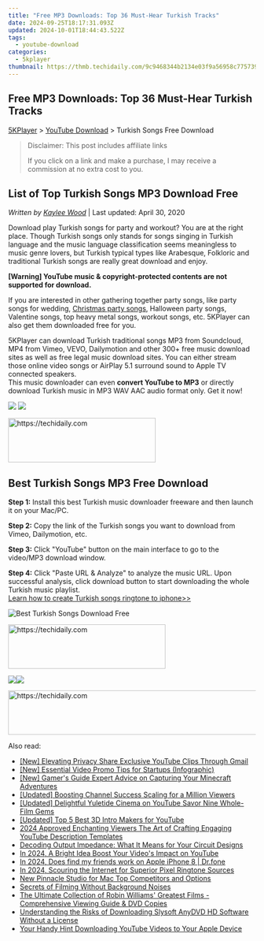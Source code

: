 ```yaml
---
title: "Free MP3 Downloads: Top 36 Must-Hear Turkish Tracks"
date: 2024-09-25T18:17:31.093Z
updated: 2024-10-01T18:44:43.522Z
tags:
  - youtube-download
categories:
  - 5kplayer
thumbnail: https://thmb.techidaily.com/9c9468344b2134e03f9a56958c7757399982c5d29eede76c4f6e8b74b7163ad3.jpg
---
```


## Free MP3 Downloads: Top 36 Must-Hear Turkish Tracks

[5KPlayer](https://tools.techidaily.com/5kplayer/products/) \> [YouTube Download](https://tools.techidaily.com/5kplayer/youtube-download/) \> Turkish Songs Free Download

>  Disclaimer: This post includes affiliate links
>
>  If you click on a link and make a purchase, I may receive a commission at no extra cost to you.
>

## List of Top Turkish Songs MP3 Download Free

 _Written by [Kaylee Wood](https://www.quora.com/profile/Amanda-Hu-21)_ | Last updated: April 30, 2020 

Download play Turkish songs for party and workout? You are at the right place. Though Turkish songs only stands for songs singing in Turkish language and the music language classification seems meaningless to music genre lovers, but Turkish typical types like Arabesque, Folkloric and traditional Turkish songs are really great download and enjoy.

**\[Warning\] YouTube music & copyright-protected contents are not supported for download.**

If you are interested in other gathering together party songs, like party songs for wedding, [Christmas party songs](https://tools.techidaily.com/5kplayer/youtube-download/), Halloween party songs, Valentine songs, top heavy metal songs, workout songs, etc. 5KPlayer can also get them downloaded free for you. 

5KPlayer can download Turkish traditional songs MP3 from Soundcloud, MP4 from Vimeo, VEVO, Dailymotion and other 300+ free music download sites as well as free legal music download sites. You can either stream those online video songs or AirPlay 5.1 surround sound to Apple TV connected speakers.  
 This music downloader can even **convert YouTube to MP3** or directly download Turkish music in MP3 WAV AAC audio format only. Get it now! 

[![](https://www.5kplayer.com/youtube-download/../button/freedownwhitewin.png)](https://tools.techidaily.com/5kplayer/products/) [![](https://www.5kplayer.com/youtube-download/../button/freedownbackmac.png)](https://tools.techidaily.com/5kplayer/products/) 

<!-- affiliate ads begin -->
<a href="https://aligracehair.sjv.io/c/5597632/1938677/19272" target="_top" id="1938677">
  <img src="//a.impactradius-go.com/display-ad/19272-1938677" border="0" alt="https://techidaily.com" width="300" height="90"/>
</a>
<img height="0" width="0" src="https://aligracehair.sjv.io/i/5597632/1938677/19272" style="position:absolute;visibility:hidden;" border="0" />
<!-- affiliate ads end -->

## Best Turkish Songs MP3 Free Download

**Step 1:** Install this best Turkish music downloader freeware and then launch it on your Mac/PC. 

**Step 2:** Copy the link of the Turkish songs you want to download from Vimeo, Dailymotion, etc. 

**Step 3:** Click "YouTube" button on the main interface to go to the video/MP3 download window. 

**Step 4:** Click "Paste URL & Analyze" to analyze the music URL. Upon successful analysis, click download button to start downloading the whole Turkish music playlist.   
[Learn how to create Turkish songs ringtone to iphone>>](https://tools.techidaily.com/5kplayer/iphone-manager/) 

![Best Turkish Songs Download Free](https://www.5kplayer.com/youtube-download/img/new-rap-songs-download01.jpg)

<!-- affiliate ads begin -->
<a href="https://bluettius.sjv.io/c/5597632/2139109/17108" target="_top" id="2139109">
  <img src="//a.impactradius-go.com/display-ad/17108-2139109" border="0" alt="https://techidaily.com" width="320" height="90"/>
</a>
<img height="0" width="0" src="https://bluettius.sjv.io/i/5597632/2139109/17108" style="position:absolute;visibility:hidden;" border="0" />
<!-- affiliate ads end -->

[![](https://www.5kplayer.com/youtube-download/../button/freedownwhitewin.png)](https://tools.techidaily.com/5kplayer/products/)[![](https://www.5kplayer.com/youtube-download/../button/freedownbackmac.png)](https://tools.techidaily.com/5kplayer/products/)

<!-- affiliate ads begin -->
<a href="https://aligracehair.sjv.io/c/5597632/1934258/19272" target="_top" id="1934258">
  <img src="//a.impactradius-go.com/display-ad/19272-1934258" border="0" alt="https://techidaily.com" width="728" height="90"/>
</a>
<img height="0" width="0" src="https://aligracehair.sjv.io/i/5597632/1934258/19272" style="position:absolute;visibility:hidden;" border="0" />
<!-- affiliate ads end -->

<ins class="adsbygoogle"
     style="display:block"
     data-ad-format="autorelaxed"
     data-ad-client="ca-pub-7571918770474297"
     data-ad-slot="1223367746"></ins>

<ins class="adsbygoogle"
     style="display:block"
     data-ad-client="ca-pub-7571918770474297"
     data-ad-slot="8358498916"
     data-ad-format="auto"
     data-full-width-responsive="true"></ins>

<span class="atpl-alsoreadstyle">Also read:</span>
<div><ul>
<li><a href="https://youtube-video-recordings.techidaily.com/new-elevating-privacy-share-exclusive-youtube-clips-through-gmail/"><u>[New] Elevating Privacy Share Exclusive YouTube Clips Through Gmail</u></a></li>
<li><a href="https://youtube-zero.techidaily.com/ssential-video-promo-tips-for-startups-infographic/"><u>[New] Essential Video Promo Tips for Startups (Infographic)</u></a></li>
<li><a href="https://remote-screen-capture.techidaily.com/new-gamers-guide-expert-advice-on-capturing-your-minecraft-adventures/"><u>[New] Gamer's Guide Expert Advice on Capturing Your Minecraft Adventures</u></a></li>
<li><a href="https://youtube-video-recordings.techidaily.com/updated-boosting-channel-success-scaling-for-a-million-viewers/"><u>[Updated] Boosting Channel Success Scaling for a Million Viewers</u></a></li>
<li><a href="https://youtube-video-recordings.techidaily.com/updated-delightful-yuletide-cinema-on-youtube-savor-nine-whole-film-gems/"><u>[Updated] Delightful Yuletide Cinema on YouTube Savor Nine Whole-Film Gems</u></a></li>
<li><a href="https://youtube-video-recordings.techidaily.com/updated-top-5-best-3d-intro-makers-for-youtube/"><u>[Updated] Top 5 Best 3D Intro Makers for YouTube</u></a></li>
<li><a href="https://youtube-video-recordings.techidaily.com/2024-approved-enchanting-viewers-the-art-of-crafting-engaging-youtube-description-templates/"><u>2024 Approved Enchanting Viewers The Art of Crafting Engaging YouTube Description Templates</u></a></li>
<li><a href="https://technical-tips.techidaily.com/decoding-output-impedance-what-it-means-for-your-circuit-designs/"><u>Decoding Output Impedance: What It Means for Your Circuit Designs</u></a></li>
<li><a href="https://youtube-video-recordings.techidaily.com/in-2024-a-bright-idea-boost-your-videos-impact-on-youtube/"><u>In 2024, A Bright Idea Boost Your Video's Impact on YouTube</u></a></li>
<li><a href="https://location-social.techidaily.com/in-2024-does-find-my-friends-work-on-apple-iphone-8-drfone-by-drfone-virtual-ios/"><u>In 2024, Does find my friends work on Apple iPhone 8 | Dr.fone</u></a></li>
<li><a href="https://extra-guidance.techidaily.com/in-2024-scouring-the-internet-for-superior-pixel-ringtone-sources/"><u>In 2024, Scouring the Internet for Superior Pixel Ringtone Sources</u></a></li>
<li><a href="https://smart-video-editing.techidaily.com/new-pinnacle-studio-for-mac-top-competitors-and-options/"><u>New Pinnacle Studio for Mac Top Competitors and Options</u></a></li>
<li><a href="https://digital-screen-recording.techidaily.com/secrets-of-filming-without-background-noises/"><u>Secrets of Filming Without Background Noises</u></a></li>
<li><a href="https://vp-tips.techidaily.com/the-ultimate-collection-of-robin-williams-greatest-films-comprehensive-viewing-guide-and-dvd-copies/"><u>The Ultimate Collection of Robin Williams' Greatest Films - Comprehensive Viewing Guide & DVD Copies</u></a></li>
<li><a href="https://techtrends.techidaily.com/understanding-the-risks-of-downloading-slysoft-anydvd-hd-software-without-a-license/"><u>Understanding the Risks of Downloading Slysoft AnyDVD HD Software Without a License</u></a></li>
<li><a href="https://youtube-video-recordings.techidaily.com/your-handy-hint-downloading-youtube-videos-to-your-apple-device/"><u>Your Handy Hint Downloading YouTube Videos to Your Apple Device</u></a></li>
</ul></div>

